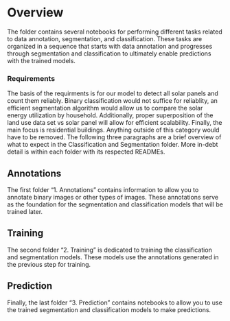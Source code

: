 # Overview
The folder contains several notebooks for performing different tasks related to data annotation, segmentation, and classification. These tasks are organized in a sequence that starts with data annotation and progresses through segmentation and classification to ultimately enable predictions with the trained models.

### Requirements
The basis of the requirments is for our model to detect all solar panels and count them reliably. Binary classification would not suffice for reliablity, an efficient segmentation algorithm would allow us to compare the solar energy utilization by household.
Additionally, proper superposition of the land use data set vs solar panel will allow for efficient scalability.
Finally, the main focus is residential buildings. Anything outside of this category would have to be removed.
The following three paragraphs are a brief overview of what to expect in the Classification and Segmentation folder. More in-debt detail is within each folder with its respected READMEs.


## Annotations
The first folder “1. Annotations” contains information to allow you to annotate binary images or other types of images. These annotations serve as the foundation for the segmentation and classification models that will be trained later.
## Training
The second folder “2. Training” is dedicated to training the classification and segmentation models. These models use the annotations generated in the previous step for training. 
## Prediction
Finally, the last folder “3. Prediction” contains notebooks to allow you to use the trained segmentation and classification models to make predictions. 





